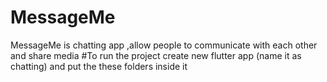 # MessageMe
MessageMe is chatting app ,allow people to communicate with each other and share media 
#To run the project
create new flutter app (name it as chatting)  and put the these folders inside it 

